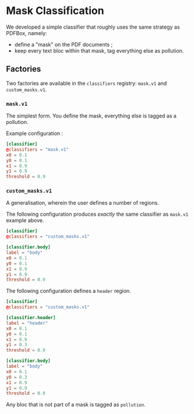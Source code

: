 # Mask Classification

We developed a simple classifier that roughly uses the same strategy as PDFBox, namely:

- define a "mask" on the PDF documents ;
- keep every text bloc within that mask, tag everything else as pollution.

## Factories

Two factories are available in the `classifiers` registry: `mask.v1` and `custom_masks.v1`.

### `mask.v1`

The simplest form. You define the mask, everything else is tagged as a pollution.

Example configuration :

```conf
[classifier]
@classifiers = "mask.v1"
x0 = 0.1
y0 = 0.1
x1 = 0.9
y1 = 0.9
threshold = 0.9
```

### `custom_masks.v1`

A generalisation, wherein the user defines a number of regions.

The following configuration produces _exactly_ the same classifier as `mask.v1` example above.

```conf
[classifier]
@classifiers = "custom_masks.v1"

[classifier.body]
label = "body"
x0 = 0.1
y0 = 0.1
x1 = 0.9
y1 = 0.9
threshold = 0.9
```

The following configuration defines a `header` region.

```conf
[classifier]
@classifiers = "custom_masks.v1"

[classifier.header]
label = "header"
x0 = 0.1
y0 = 0.1
x1 = 0.9
y1 = 0.3
threshold = 0.9

[classifier.body]
label = "body"
x0 = 0.1
y0 = 0.3
x1 = 0.9
y1 = 0.9
threshold = 0.9
```

Any bloc that is not part of a mask is tagged as `pollution`.
